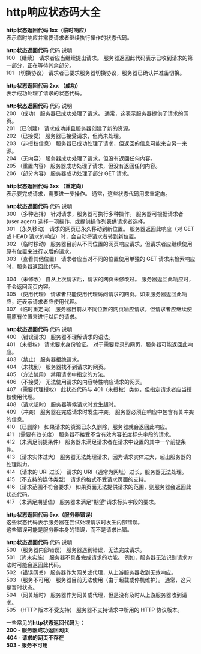 # http响应状态码大全

**http状态返回代码 1xx（临时响应）**                                             
表示临时响应并需要请求者继续执行操作的状态代码。                                    

**http状态返回代码** 代码   说明                                                
100   （继续） 请求者应当继续提出请求。                                                                   服务器返回此代码表示已收到请求的第一部分，正在等待其余部分。           
101   （切换协议） 请求者已要求服务器切换协议，服务器已确认并准备切换。      

**http状态返回代码 2xx （成功）**                                                
表示成功处理了请求的状态代码。

**http状态返回代码** 代码   说明                                           
200   （成功）  服务器已成功处理了请求。 通常，这表示服务器提供了请求的网页。    
201   （已创建）  请求成功并且服务器创建了新的资源。                
202   （已接受）  服务器已接受请求，但尚未处理。                           
203   （非授权信息）  服务器已成功处理了请求，但返回的信息可能来自另一来源。           
204   （无内容）  服务器成功处理了请求，但没有返回任何内容。                  
205   （重置内容） 服务器成功处理了请求，但没有返回任何内容。                       
206   （部分内容）  服务器成功处理了部分 GET 请求。

**http状态返回代码 3xx （重定向）**                                       
表示要完成请求，需要进一步操作。 通常，这些状态代码用来重定向。

**http状态返回代码** 代码   说明                                              
300   （多种选择）  针对请求，服务器可执行多种操作。 服务器可根据请求者 (user agent)   选择一项操作，或提供操作列表供请求者选择。                                      
301   （永久移动）  请求的网页已永久移动到新位置。 服务器返回此响应（对 GET 或 HEAD 请求的响应）时，会自动将请求者转到新位置。                                       
302   （临时移动）  服务器目前从不同位置的网页响应请求，但请求者应继续使用原有位置来进行以后的请求。                                                              
303   （查看其他位置） 请求者应当对不同的位置使用单独的 GET                         请求来检索响应时，服务器返回此代码。                                             

304   （未修改） 自从上次请求后，请求的网页未修改过。                              服务器返回此响应时，不会返回网页内容。                                      
305   （使用代理） 请求者只能使用代理访问请求的网页。如果服务器返回此响应，还表示请求者应使用代理。                                                                             
307   （临时重定向）  服务器目前从不同位置的网页响应请求，但请求者应继续使用原有位置来进行以后的请求。

**http状态返回代码** 代码   说明                                  
400   （错误请求） 服务器不理解请求的语法。                             
401   （未授权） 请求要求身份验证。 对于需要登录的网页，服务器可能返回此响应。      
403   （禁止） 服务器拒绝请求。                                                
404   （未找到） 服务器找不到请求的网页。                                    
405   （方法禁用） 禁用请求中指定的方法。                                  
406   （不接受） 无法使用请求的内容特性响应请求的网页。              
407   （需要代理授权） 此状态代码与 401（未授权）类似，但指定请求者应当授权使用代理。  
408   （请求超时）  服务器等候请求时发生超时。                                 
409   （冲突）  服务器在完成请求时发生冲突。 服务器必须在响应中包含有关冲突的信息。  
410   （已删除）  如果请求的资源已永久删除，服务器就会返回此响应。             
411   （需要有效长度） 服务器不接受不含有效内容长度标头字段的请求。                    
412   （未满足前提条件） 服务器未满足请求者在请求中设置的其中一个前提条件。         
413   （请求实体过大） 服务器无法处理请求，因为请求实体过大，超出服务器的处理能力。  
414   （请求的 URI 过长） 请求的 URI（通常为网址）过长，服务器无法处理。           
415   （不支持的媒体类型） 请求的格式不受请求页面的支持。                     
416   （请求范围不符合要求） 如果页面无法提供请求的范围，则服务器会返回此状态代码。   
417   （未满足期望值） 服务器未满足"期望"请求标头字段的要求。             

**http状态返回代码 5xx（服务器错误）**                                         
这些状态代码表示服务器在尝试处理请求时发生内部错误。                             
这些错误可能是服务器本身的错误，而不是请求出错。                               

**http状态返回代码** 代码   说明                                                  
500   （服务器内部错误）  服务器遇到错误，无法完成请求。                          
501   （尚未实施） 服务器不具备完成请求的功能。          例如，服务器无法识别请求方法时可能会返回此代码。                                   
502   （错误网关） 服务器作为网关或代理，从上游服务器收到无效响应。               
503   （服务不可用） 服务器目前无法使用（由于超载或停机维护）。 通常，这只是暂时状态。  
504   （网关超时）  服务器作为网关或代理，但是没有及时从上游服务器收到请求。        
505   （HTTP 版本不受支持） 服务器不支持请求中所用的 HTTP 协议版本。             

一些常见的**http状态返回代码**为：                                           
**200 - 服务器成功返回网页**                                   
**404 - 请求的网页不存在**                             
**503 - 服务不可用**